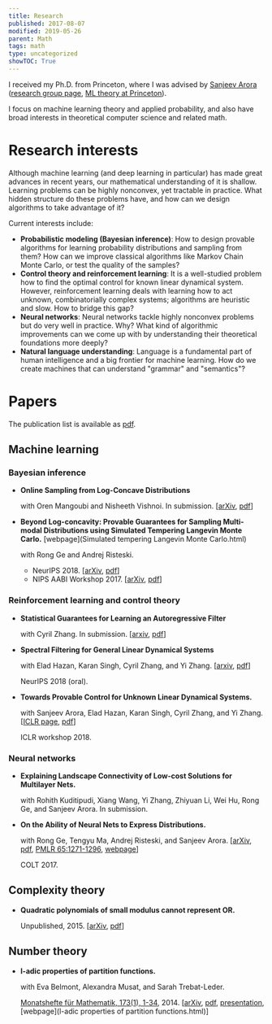 ```yaml
---
title: Research
published: 2017-08-07
modified: 2019-05-26
parent: Math
tags: math
type: uncategorized
showTOC: True
---
```


I received my Ph.D. from Princeton, where I was advised by [Sanjeev Arora](https://www.cs.princeton.edu/~arora/) ([research group page](http://unsupervised.cs.princeton.edu/), [ML theory at Princeton](http://mltheory.cs.princeton.edu/)).

I focus on machine learning theory and applied probability, and also have broad interests in theoretical computer science and related math.

# Research interests

Although machine learning (and deep learning in particular) has made great advances in recent years, our mathematical understanding of it is shallow. Learning problems can be highly nonconvex, yet tractable in practice. What hidden structure do these problems have, and how can we design algorithms to take advantage of it?

Current interests include: 

+ **Probabilistic modeling (Bayesian inference)**: How to design provable algorithms for learning probability distributions and sampling from them? How can we improve classical algorithms like Markov Chain Monte Carlo, or test the quality of the samples?
+ **Control theory and reinforcement learning**: It is a well-studied problem how to find the optimal control for known linear dynamical system. However, reinforcement learning deals with learning how to act  unknown, combinatorially complex systems; algorithms are heuristic and slow. How to bridge this gap?
+ **Neural networks**: Neural networks tackle highly nonconvex problems but do very well in practice. Why? What kind of algorithmic improvements can we come up with by understanding their theoretical foundations more deeply?
+ **Natural language understanding**: Language is a fundamental part of human intelligence and a big frontier for machine learning. How do we create machines that can understand "grammar" and "semantics"?

# Papers

The publication list is available as [pdf](https://www.dropbox.com/s/7fas5lckj99sqx0/publication_list.pdf?dl=0).

## Machine learning

### Bayesian inference

*   **Online Sampling from Log-Concave Distributions**
	
	with Oren Mangoubi and Nisheeth Vishnoi. In submission. [[arXiv](https://arxiv.org/abs/1902.08179), [pdf](https://arxiv.org/pdf/1902.08179)]
	
*   **Beyond Log-concavity: Provable Guarantees for Sampling Multi-modal Distributions using Simulated Tempering Langevin Monte Carlo.** [webpage](Simulated tempering Langevin Monte Carlo.html)
	
	with Rong Ge and Andrej Risteski.
	
	* NeurIPS 2018. [[arXiv](https://arxiv.org/abs/1812.00793), [pdf](https://arxiv.org/pdf/1812.00793.pdf)]
	* NIPS AABI Workshop 2017. [[arXiv](https://arxiv.org/abs/1710.02736), [pdf](https://arxiv.org/pdf/1710.02736.pdf)]

### Reinforcement learning and control theory

*   **Statistical Guarantees for Learning an Autoregressive Filter**

	with Cyril Zhang. In submission. [[arxiv](https://arxiv.org/abs/1905.09897), [pdf](https://arxiv.org/pdf/1905.09897.pdf)]
	
*   **Spectral Filtering for General Linear Dynamical Systems**
	
	with Elad Hazan, Karan Singh, Cyril Zhang, and Yi Zhang. [[arxiv](https://arxiv.org/abs/1802.03981), [pdf](https://arxiv.org/pdf/1802.03981.pdf)]
	
	NeurIPS 2018 (oral).

*   **Towards Provable Control for Unknown Linear Dynamical Systems.**
	
	with Sanjeev Arora, Elad Hazan, Karan Singh, Cyril Zhang, and Yi Zhang. [[ICLR page](https://openreview.net/forum?id=HJGuXK1vM), [pdf](https://openreview.net/pdf?id=HJGuXK1vM)]
	
	ICLR workshop 2018.
	
### Neural networks
	
*   **Explaining Landscape Connectivity of Low-cost Solutions for Multilayer Nets.**
	
	with Rohith Kuditipudi, Xiang Wang, Yi Zhang, Zhiyuan Li, Wei Hu, Rong Ge, and Sanjeev Arora. In submission.
*   **On the Ability of Neural Nets to Express Distributions.** 
	
	with Rong Ge, Tengyu Ma, Andrej Risteski, and Sanjeev Arora. [[arXiv](https://arxiv.org/abs/1702.07028), [pdf](https://arxiv.org/pdf/1702.07028.pdf), [PMLR 65:1271-1296](http://proceedings.mlr.press/v65/lee17a/lee17a.pdf), [webpage](http://tiny.cc/hlcolt17)]
	
	COLT 2017. 

## Complexity theory

*   **Quadratic polynomials of small modulus cannot represent OR.** 
	
	Unpublished, 2015. [[arXiv](http://arxiv.org/abs/1509.08896), [pdf](http://arxiv.org/pdf/1509.08896.pdf)]

## Number theory

*   **l-adic properties of partition functions.**
	
	with Eva Belmont, Alexandra Musat, and Sarah Trebat-Leder.

	[Monatshefte für Mathematik, 173(1), 1-34](http://link.springer.com/article/10.1007/s00605-013-0586-y), 2014. [[arXiv](https://arxiv.org/abs/1510.01202), [pdf](https://arxiv.org/pdf/1510.01202.pdf), [presentation](https://www.dropbox.com/s/81413cszqabcwcx/MIT%20presentation.pdf?dl=0), [webpage](l-adic properties of partition functions.html)]
